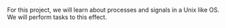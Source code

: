 For this project, we will learn about processes and signals in a Unix like OS.
We will perform tasks to this effect.
